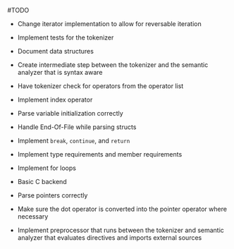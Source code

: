 #TODO

- Change iterator implementation to allow for reversable iteration

- Implement tests for the tokenizer

- Document data structures

- Create intermediate step between the tokenizer and the semantic analyzer that is syntax aware

- Have tokenizer check for operators from the operator list

- Implement index operator

- Parse variable initialization correctly

- Handle End-Of-File while parsing structs

- Implement `break`, `continue`, and `return`

- Implement type requirements and member requirements

- Implement for loops

- Basic C backend

- Parse pointers correctly

- Make sure the dot operator is converted into the pointer operator where necessary

- Implement preprocessor that runs between the tokenizer and semantic analyzer that evaluates directives and imports external sources

